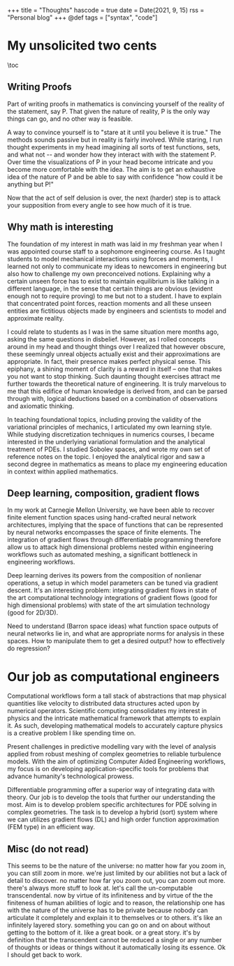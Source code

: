 
+++
title = "Thoughts"
hascode = true
date = Date(2021, 9, 15)
rss = "Personal blog"
+++
@def tags = ["syntax", "code"]

# My unsolicited two cents

\toc

## Writing Proofs
Part of writing proofs in mathematics is convincing yourself of the reality of the statement, say P. That given the nature of reality, P is the only way things can go, and no other way is feasible.

A way to convince yourself is to "stare at it until you believe it is true." The methods sounds passive but in reality is fairly involved. While staring, I run thought experiments in my head imagining all sorts of test functions, sets, and what not -- and wonder how they interact with with the statement P. Over time the visualizations of P in your head become intricate and you become more comfortable with the idea. The aim is to get an exhaustive idea of the nature of P and be able to say with confidence "how could it be anything but P!"

Now that the act of self delusion is over, the next (harder) step is to attack your supposition from every angle to see how much of it is true.

## Why math is interesting
The foundation of my interest in math was laid in my freshman year when I was appointed course staff to a sophomore engineering course. As I taught students to model mechanical interactions using forces and moments, I learned not only to communicate my ideas to newcomers in engineering but also how to challenge my own preconceived notions. Explaining why a certain unseen force has to exist to maintain equilibrium is like talking in a different language, in the sense that certain things are obvious (evident enough not to require proving) to me but not to a student. I have to explain that concentrated point forces, reaction moments and all these unseen entities are fictitious objects made by engineers and scientists to model and approximate reality.

I could relate to students as I was in the same situation mere months ago, asking the same questions in disbelief. However, as I rolled concepts around in my head and thought things over I realized that however obscure, these seemingly unreal objects actually exist and their approximations are appropriate. In fact, their presence makes perfect physical sense. This epiphany, a shining moment of clarity is a reward in itself – one that makes you not want to stop thinking. Such daunting thought exercises attract me further towards the theoretical nature of engineering. It is truly marvelous to me that this edifice of human knowledge is derived from, and can be parsed through with, logical deductions based on a combination of observations and axiomatic thinking.

In teaching foundational topics, including proving the validity of the variational principles of mechanics, I articulated my own learning style. While studying discretization techniques in numerics courses, I became interested in the underlying variational formulation and the analytical treatment of PDEs. I studied Sobolev spaces, and wrote my own set of reference notes on the topic. I enjoyed the analytical rigor and saw a second degree in mathematics as means to place my engineering education in context within applied mathematics.

## Deep learning, composition, gradient flows
In my work at Carnegie Mellon University, we have been able to recover finite element function spaces using hand-crafted neural network architectures, implying that the space of functions that can be represented by neural networks encompasses the space of finite elements. The integration of gradient flows through differentiable programming therefore allow us to attack high dimensional problems nested within engineering workflows such as automated meshing, a significant bottleneck in engineering workflows.

Deep learning derives its powers from the composition of nonlienar operations, a setup in which model parameters can be tuned via gradient descent. It's an interesting problem: integrating gradient flows in state of the art computational technology integrations of gradient flows (good for high dimensional problems) with state of the art simulation technology (good for 2D/3D).

Need to understand (Barron space ideas) what function space outputs of neural networks lie in, and what are appropriate norms for analysis in these spaces. How to manipulate them to get a desired output? how to effectively do regression?

# Our job as computational engineers

Computational workflows form a tall stack of abstractions that map physical quantities like velocity to distributed data structures acted upon by numerical operators. Scientific computing consolidates my interest in physics and the intricate mathematical framework that attempts to explain it. As such, developing mathematical models to accurately capture physics is a creative problem I like spending time on.

Present challenges in predictive modelling vary with the level of analysis applied from robust meshing of complex geometries to reliable turbulence models. With the aim of optimizing Computer Aided Engineering workflows, my focus is on developing application-specific tools for problems that advance humanity's technological prowess.

Differentiable programming offer a superior way of integrating data with theory. Our job is to develop the tools that further our understanding the most. Aim is to develop problem specific architectures for PDE solving in complex geometries. The task is to develop a hybrid (sort) system where we can utilizes gradient flows (DL) and high order function approximation (FEM type) in an efficient way.

## Misc (do not read)
This seems to be the nature of the universe: no matter how far you zoom in, you can still zoom in more. we're just limited by our abilities not but a lack of detail to discover. no matter how far you zoom out, you can zoom out more. there's always more stuff to look at. let's call the un-computable transcendental. now by virtue of its infiniteness and by virtue of the the finiteness of human abilities of logic and to reason, the relationship one has with the nature of the universe has to be private because nobody can articulate it completely and explain it to themselves or to others. it's like an infinitely layered story. something you can go on and on about without getting to the bottom of it. like a great book. or a great story. it's by definition that the transcendent cannot be reduced a single or any number of thoughts or ideas or things without it automatically losing its essence. Ok I should get back to work.
